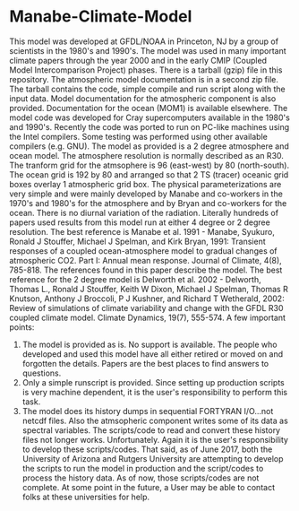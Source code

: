# Manabe-Climate-Model
This model was developed at GFDL/NOAA in Princeton, NJ by a group of scientists in the 1980's and 1990's. The model was used in many important climate papers through the year 2000 and in the early CMIP (Coupled Model Intercomparison Project) phases.
There is a tarball (gzip) file in this repository. The atmospheric model documentation is in a second zip file. The tarball contains the code, simple compile and run script along with the input data. Model documentation for the atmospheric component is also provided. Documentation for the ocean (MOM1) is available elsewhere. 
The model code was developed for Cray supercomputers available in the 1980's and 1990's. Recently the code was ported to run on PC-like machines using the Intel compilers. Some testing was performed using other available compilers (e.g. GNU).
The model as provided is a 2 degree atmosphere and ocean model. The atmosphere resolution is normally described as an R30. The tranform grid for the atmsophere is 96 (east-west) by 80 (north-south). The ocean grid is 192 by 80 and arranged so that 2 TS (tracer) oceanic grid boxes overlay 1 atmospheric grid box.
The physical parameterizations are very simple and were mainly developed by Manabe and co-workers in the 1970's and 1980's for the atmosphere and by Bryan and co-workers for the ocean. There is no diurnal variation of the radiation.
Literally hundreds of papers used results from this model run at either 4 degree or 2 degree resolution. The best reference is Manabe et al. 1991 - Manabe, Syukuro, Ronald J Stouffer, Michael J Spelman, and Kirk Bryan, 1991: Transient responses of a coupled ocean-atmosphere model to gradual changes of atmospheric CO2. Part I: Annual mean response. Journal of Climate, 4(8), 785-818. The references found in this paper describe the model. The best reference for the 2 degree model is Delworth et al. 2002 - Delworth, Thomas L., Ronald J Stouffer, Keith W Dixon, Michael J Spelman, Thomas R Knutson, Anthony J Broccoli, P J Kushner, and Richard T Wetherald, 2002: Review of simulations of climate variability and change with the GFDL R30 coupled climate model. Climate Dynamics, 19(7), 555-574.
A few important points:
  1. The model is provided as is. No support is available. The people who developed and used this model have all either retired or moved on and forgotten the details. Papers are the best places to find answers to questions.
  2. Only a simple runscript is provided. Since setting up production scripts is very machine dependent, it is the user's responsibility to perform this task.
  3. The model does its history dumps in sequential FORTYRAN I/O...not netcdf files. Also the atmsopheric component writes some of its data as spectral variables. The scripts/code to read and convert these history files not longer works. Unfortunately. Again it is the user's responsibility to develop these scripts/codes.
That said, as of June 2017, both the University of Arizona and Rutgers University are attempting to develop the scripts to run the model in production and the script/codes to process the history data. As of now, those scripts/codes are not complete. At some point in the future, a User may be able to contact folks at these universities for help.
